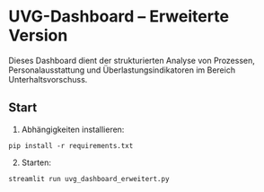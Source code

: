 # UVG-Dashboard – Erweiterte Version
Dieses Dashboard dient der strukturierten Analyse von Prozessen, Personalausstattung und Überlastungsindikatoren im Bereich Unterhaltsvorschuss.

## Start
1. Abhängigkeiten installieren:
```
pip install -r requirements.txt
```

2. Starten:
```
streamlit run uvg_dashboard_erweitert.py
```
